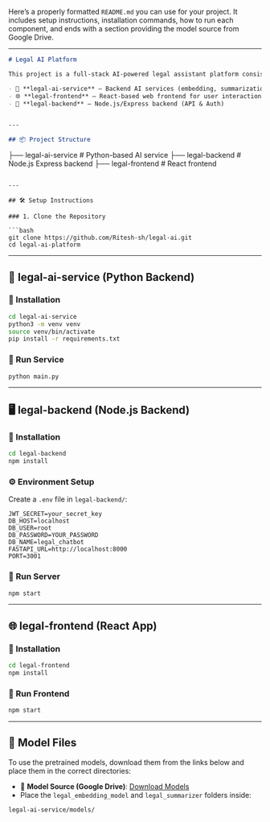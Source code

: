 Here’s a properly formatted `README.md` you can use for your project. It includes setup instructions, installation commands, how to run each component, and ends with a section providing the model source from Google Drive.

---

```markdown
# Legal AI Platform

This project is a full-stack AI-powered legal assistant platform consisting of:

- 🧠 **legal-ai-service** — Backend AI services (embedding, summarization, indexing)
- 🌐 **legal-frontend** — React-based web frontend for user interaction
- 🔧 **legal-backend** — Node.js/Express backend (API & Auth)


---

## 📦 Project Structure

```

├── legal-ai-service      # Python-based AI service
├── legal-backend         # Node.js Express backend
├── legal-frontend        # React frontend

````

---

## 🛠️ Setup Instructions

### 1. Clone the Repository

```bash
git clone https://github.com/Ritesh-sh/legal-ai.git
cd legal-ai-platform
````

---

## 🧠 legal-ai-service (Python Backend)

### 🔧 Installation

```bash
cd legal-ai-service
python3 -m venv venv
source venv/bin/activate
pip install -r requirements.txt
```

### 🚀 Run Service

```bash
python main.py
```

---

## 🖥️ legal-backend (Node.js Backend)

### 🔧 Installation

```bash
cd legal-backend
npm install
```

### ⚙️ Environment Setup

Create a `.env` file in `legal-backend/`:

```env
JWT_SECRET=your_secret_key
DB_HOST=localhost
DB_USER=root
DB_PASSWORD=YOUR_PASSWORD
DB_NAME=legal_chatbot
FASTAPI_URL=http://localhost:8000
PORT=3001
```

### 🚀 Run Server

```bash
npm start
```

---

## 🌐 legal-frontend (React App)

### 🔧 Installation

```bash
cd legal-frontend
npm install
```

### 🚀 Run Frontend

```bash
npm start
```

---

## 💾 Model Files

To use the pretrained models, download them from the links below and place them in the correct directories:

* 🔗 **Model Source (Google Drive)**: [Download Models](https://drive.google.com/drive/folders/1N8g-YxJkMSTilm0OZvRzlzwQTYpWW4OH?usp=sharing)
* Place the `legal_embedding_model` and `legal_summarizer` folders inside:

```
legal-ai-service/models/
```

